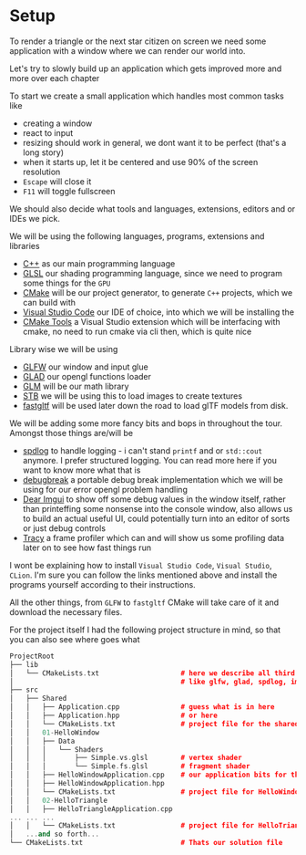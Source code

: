 # Setup

To render a triangle or the next star citizen on screen we need some application with a window
where we can render our world into.

Let's try to slowly build up an application which gets improved more and more over each chapter

To start we create a small application which handles most common tasks like

- creating a window
- react to input
- resizing should work in general, we dont want it to be perfect (that's a long story)
- when it starts up, let it be centered and use 90% of the screen resolution
- `Escape` will close it
- `F11` will toggle fullscreen

We should also decide what tools and languages, extensions, editors and or IDEs we pick.

We will be using the following languages, programs, extensions and libraries

- [C++](https://isocpp.org/get-started) as our main programming language
- [GLSL](https://www.opengl.org/registry/doc/GLSLangSpec.4.60.pdf) our shading programming language, since we need to program some things for the `GPU`
- [CMake](https://www.cmake.org) will be our project generator, to generate `C++` projects, which we can build with
- [Visual Studio Code]() our IDE of choice, into which we will be installing the 
- [CMake Tools](https://github.com/microsoft/vscode-cmake-tools) a Visual Studio extension which will be interfacing with cmake, no need to run cmake via cli then, which is quite nice

Library wise we will be using

- [GLFW](https://www.glfw.org) our window and input glue
- [GLAD](https://glad.dav1d.de/) our opengl functions loader
- [GLM](https://github.com/g-truc/glm) will be our math library
- [STB](https://github.com/nothings/stb.git) we will be using this to load images to create textures
- [fastgltf](https://github.com/spnda/fastgltf) will be used later down the road to load glTF models from disk.

We will be adding some more fancy bits and bops in throughout the tour. Amongst those things are/will be

- [spdlog](https://github.com/gabime/spdlog) to handle logging - i can't stand `printf` and or `std::cout` anymore. I prefer structured logging. You can read more here if you want to know more what that is
- [debugbreak](https://github.com/scottt/debugbreak) a portable debug break implementation which we will be using for our error opengl problem handling
- [Dear Imgui](https://github.com/ocornut/imgui) to show off some debug values in the window itself, rather than printeffing some nonsense into the console window, also allows us to build an actual useful UI, could potentially turn into an editor of sorts or just debug controls
- [Tracy](https://github.com/wolfpld/tracy.git) a frame profiler which can and will show us some profiling data later on to see how fast things run


I wont be explaining how to install `Visual Studio Code`, `Visual Studio`, `CLion`. I'm sure you can follow the links mentioned above and install the programs yourself according to their instructions.

All the other things, from `GLFW` to `fastgltf` CMake will take care of it and download the necessary files.

For the project itself I had the following project structure in mind, so that you can also see where goes what

```cpp
ProjectRoot
├── lib
│   └── CMakeLists.txt                    # here we describe all third party dependencies
│                                         # like glfw, glad, spdlog, imgui, ...
├── src
│   ├── Shared
│   │   ├── Application.cpp               # guess what is in here
│   │   ├── Application.hpp               # or here
│   │   └── CMakeLists.txt                # project file for the shared library
│   │   01-HelloWindow
│   │   ├── Data
│   │   │   └── Shaders
│   │   │       ├── Simple.vs.glsl        # vertex shader
│   │   │       └── Simple.fs.glsl        # fragment shader
│   │   ├── HelloWindowApplication.cpp    # our application bits for this project
│   │   ├── HelloWindowApplication.hpp
│   │   └── CMakeLists.txt                # project file for HelloWindow
│   │   02-HelloTriangle
│   │   ├── HelloTriangleApplication.cpp
... ... ...
│   │   └── CMakeLists.txt                # project file for HelloTriangle
│   ...and so forth...
└── CMakeLists.txt                        # Thats our solution file
```
